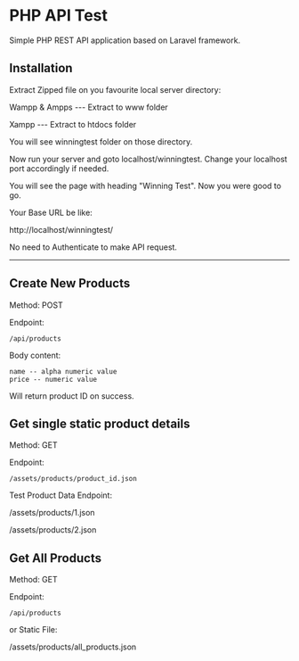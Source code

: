
# PHP API Test

Simple PHP REST API application based on Laravel framework.


## Installation

Extract Zipped file on you favourite local server directory:

Wampp & Ampps --- Extract to www folder

Xampp --- Extract to htdocs folder

You will see winningtest folder on those directory.

Now run your server and goto localhost/winningtest. Change your localhost port accordingly if needed.

You will see the page with heading "Winning Test". Now you were good to go.


Your Base URL be like:

http://localhost/winningtest/

No need to Authenticate to make API request.

 --- 

## Create New Products

Method: POST

Endpoint:
```
/api/products

```
Body content:
```
name -- alpha numeric value
price -- numeric value

```

Will return product ID on success.


## Get single static product details

Method: GET

Endpoint:
```
/assets/products/product_id.json

```

Test Product Data Endpoint:

/assets/products/1.json

/assets/products/2.json


## Get All Products

Method: GET

Endpoint:
```
/api/products

```

or Static File:

/assets/products/all_products.json

